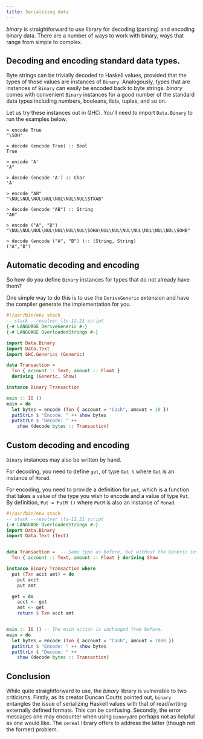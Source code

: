 ```yaml
---
title: Serializing data
---
```


*binary* is straightforward to use library for decoding (parsing)
and encoding binary data. There are a number of ways to work with
binary, ways that range from simple to complex.


## Decoding and encoding standard data types.

Byte strings can be trivially decoded to Haskell values, provided that the types of those values are instances of `Binary`. Analogously, types that are instances of `Binary` can easily be encoded back to byte strings. *binary* comes with convenient `Binary` instances for a good number of the standard data types including numbers, booleans, lists, tuples, and so on.

Let us try these instances out in GHCi. You'll need to import
`Data.Binary` to run the examples below.

```
> encode True
"\SOH"

> decode (encode True) :: Bool
True

> encode 'A'
"A"

> decode (encode 'A') :: Char
'A'

> encode "AB"
"\NUL\NUL\NUL\NUL\NUL\NUL\NUL\STXAB"

> decode (encode "AB") :: String
"AB"

> encode ("A", "B")
"\NUL\NUL\NUL\NUL\NUL\NUL\NUL\SOHA\NUL\NUL\NUL\NUL\NUL\NUL\NUL\SOHB"

> decode (encode ("A", "B") ):: (String, String)
("A","B")
```

## Automatic decoding and encoding

So how do you define `Binary` instances for types that do not already have them?

One simple way to do this is to use the `DeriveGeneric` extension
and have the compiler generate the implementation for you.

```haskell
#!/usr/bin/env stack
-- stack --resolver lts-12.21 script
{-# LANGUAGE DeriveGeneric #-}
{-# LANGUAGE OverloadedStrings #-}

import Data.Binary
import Data.Text
import GHC.Generics (Generic)

data Transaction =
  Txn { account :: Text, amount :: Float }
  deriving (Generic, Show)

instance Binary Transaction

main :: IO ()
main = do
  let bytes = encode (Txn { account = "Cash", amount = 10 })
  putStrLn $ "Encode: " ++ show bytes
  putStrLn $ "Decode: " ++
    show (decode bytes :: Transaction)
```

## Custom decoding and encoding

`Binary` instances may also be written by hand.

For decoding, you need to define `get`, of type `Get t` where `Get` is an instance of `Monad`.

For encoding, you need to provide a definition for `put`, which is a function that takes a value of the type you wish to encode and a value of type `Put`. By definition, `Put = PutM ()`
where `PutM` is also an instance of `Monad`.

```haskell
#!/usr/bin/env stack
-- stack --resolver lts-12.21 script
{-# LANGUAGE OverloadedStrings #-}
import Data.Binary
import Data.Text (Text)


data Transaction =  -- Same type as before, but without the Generic instance.
  Txn { account :: Text, amount :: Float } deriving Show

instance Binary Transaction where
  put (Txn acct amt) = do
    put acct
    put amt

  get = do
    acct <- get
    amt <- get
    return $ Txn acct amt


main :: IO () -- The main action is unchanged from before.
main = do
  let bytes = encode (Txn { account = "Cash", amount = 1000 })
  putStrLn $ "Encode: " ++ show bytes
  putStrLn $ "Decode: " ++
    show (decode bytes :: Transaction)
```


## Conclusion

While quite straightforward to use, the *binary* library is vulnerable to two criticisms. Firstly, as its creator Duncan Coutts pointed out, `binary` entangles the issue of serializing Haskell values with that of read/writing externally defined formats. This can be confusing. Secondly, the error messages one may encounter when using `binary`are perhaps not as helpful as one would like. The `cereal` library offers to address the latter (though not the former) problem.
